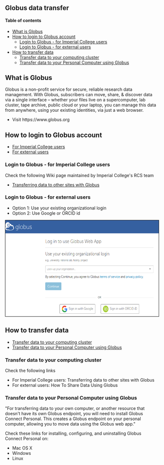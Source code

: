 ## Globus data transfer

#### Table of contents
* [What is Globus](#/2)
* [How to login to Globus account](#/3)
  * [Login to Globus - for Imperial College users](#/4)
  * [Login to Globus - for external users](#/5)
* [How to transfer data](#/6)
  * [Transfer data to your computing cluster](#/7)
  * [Transfer data to your Personal Computer using Globus](#/8)

## What is Globus
<p>Globus is a non-profit service for secure, reliable research data management.
With Globus, subscribers can move, share, & discover data via a single interface – whether your files live on a supercomputer, lab cluster, tape archive, public cloud or your laptop, you can manage this data from anywhere, using your existing identities, via just a web browser.</p>
<ul>
<li>Visit <a src="https://www.globus.org">https://www.globus.org</a></li>
</ul>
<p/>


## How to login to Globus account
* [For Imperial College users](#/3)
* [For external users](#/4)

### Login to Globus - for Imperial College users
Check the following Wiki page maintained by Imperial College's RCS team
* [Transferring data to other sites with Globus](https://wiki.imperial.ac.uk/display/HPC/Globus)

### Login to Globus - for external users
<ul>
<li>Option 1: Use your existing organizational login</li>
<li>Option 2: Use Google or ORCID id</li>
</ul>
<p/>
<img src="../slide_images/globus_use_your_existing_login.png" style="border:1px solid black" width="600px" height="315px">

## How to transfer data
* [Transfer data to your computing cluster](#/7)
* [Transfer data to your Personal Computer using Globus](#/8)

### Transfer data to your computing cluster
<p>
Check the following links
<ul>
<li>For Imperial College users: <a src="https://wiki.imperial.ac.uk/display/HPC/Globus"></a>Transferring data to other sites with Globus</li>
<li>For external users: <a src="https://docs.globus.org/how-to/share-files/">How To Share Data Using Globus</a></li>
</ul>
</p>


### Transfer data to your Personal Computer using Globus
<p>"For transferring data to your own computer, or another resource that doesn't have its own Globus endpoint, you will need to install Globus Connect Personal. This creates a Globus endpoint on your personal computer, allowing you to move data using the Globus web app."
</p>
Check these links for installing, configuring, and uninstalling Globus Connect Personal on:
<p>
<ul>
<li><a src="https://docs.globus.org/how-to/globus-connect-personal-mac">Mac OS X</a></li>
<li><a src="https://docs.globus.org/how-to/globus-connect-personal-windows">Windows</a></li>
<li><a src="https://docs.globus.org/how-to/globus-connect-personal-linux">Linux</a></li>
</ul>
</p>